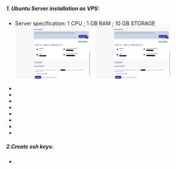##### 1. Ubuntu Server installation as VPS:
- Server specification:  1 CPU ; 1 GB RAM ; 10 GB STORAGE
<a href="./assets/vps.png" style="display: inline-block; margin-right: 15px;"> <img src="./assets/vps.png" width="200" alt="Zrzut 1"></a><a href="./assets/vps.png" style="display: inline-block; margin-right: 15px;"> <img src="./assets/vps.png" width="200" alt="Zrzut 1"></a>

-




-





-




-




-





-



-


-

##### 2.Create ssh keys:
- 
